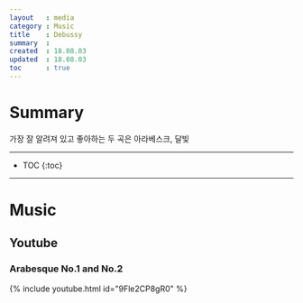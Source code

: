 ```yaml
---
layout   : media
category : Music
title    : Debussy
summary  : 
created  : 18.08.03
updated  : 18.08.03
toc      : true
---
```


# Summary

가장 잘 알려져 있고 좋아하는 두 곡은 아라베스크, 달빛

* * *

* TOC
 {:toc}

* * *

# Music

## Youtube

### Arabesque No.1 and No.2

{% include youtube.html id="9Fle2CP8gR0" %}